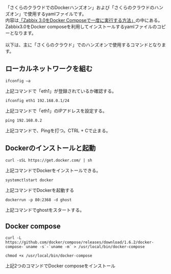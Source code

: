
「さくらのクラウドでのDockerハンズオン」および「さくらのクラウドのハンズオン」で使用するyamlファイルです。
<br>
内容は[「Zabbix 3.0をDocker Composeで一度に実行する方法」](http://qiita.com/zembutsu/items/686b99be90d72688aee8)の中にある。Zabbix3.0をDocker composeを利用してインストールするyamlファイルのコピーとなります。
<br>
<br>
以下は、主に「さくらのクラウド」でのハンズオンで使用するコマンドとなります。

## ローカルネットワークを組む



```
ifconfig –a
```
上記コマンドで「eth1」が登録されているか確認する。


```
ifconfig eth1 192.168.0.1/24
```

上記コマンドで「eth1」のIPアドレスを設定する。

```
ping 192.168.0.2
```
上記コマンドで、Pingを打つ。CTRL + Cで止まる。


## Dockerのインストールと起動

```
curl -sSL https://get.docker.com/ | sh
```
上記コマンドでDockerをインストールできる。



```
systemctlstart docker
```
上記コマンドでDockerを起動する



```
dockerrun -p 80:2368 -d ghost
```

上記コマンドでghostをスタートする。



## Docker compose

```
curl -L https://github.com/docker/compose/releases/download/1.6.2/docker-compose-`uname -s`-`uname -m` > /usr/local/bin/docker-compose
```

```
chmod +x /usr/local/bin/docker-compose 
```


上記2つのコマンドでDocker composeをインストール


